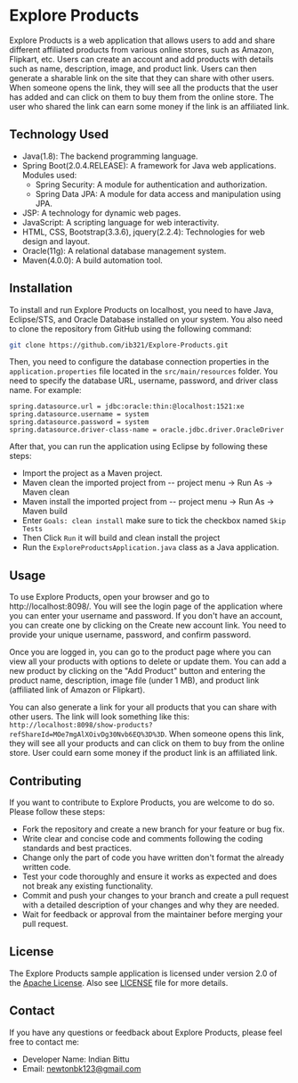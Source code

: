 # Explore Products

Explore Products is a web application that allows users to add and share different affiliated products from various online stores, such as Amazon, Flipkart, etc. Users can create an account and add products with details such as name, description, image, and product link. Users can then generate a sharable link on the site that they can share with other users. When someone opens the link, they will see all the products that the user has added and can click on them to buy them from the online store. The user who shared the link can earn some money if the link is an affiliated link.

## Technology Used

- Java(1.8): The backend programming language.
- Spring Boot(2.0.4.RELEASE): A framework for Java web applications. Modules used:
  - Spring Security: A module for authentication and authorization.
  - Spring Data JPA: A module for data access and manipulation using JPA.
- JSP: A technology for dynamic web pages.
- JavaScript: A scripting language for web interactivity.
- HTML, CSS, Bootstrap(3.3.6), jquery(2.2.4): Technologies for web design and layout.
- Oracle(11g): A relational database management system.
- Maven(4.0.0): A build automation tool.

## Installation

To install and run Explore Products on localhost, you need to have Java, Eclipse/STS, and Oracle Database installed on your system. You also need to clone the repository from GitHub using the following command:

```bash
git clone https://github.com/ib321/Explore-Products.git
```

Then, you need to configure the database connection properties in the `application.properties` file located in the `src/main/resources` folder. You need to specify the database URL, username, password, and driver class name. For example:

```properties
spring.datasource.url = jdbc:oracle:thin:@localhost:1521:xe
spring.datasource.username = system
spring.datasource.password = system
spring.datasource.driver-class-name = oracle.jdbc.driver.OracleDriver
```

After that, you can run the application using Eclipse by following these steps:

- Import the project as a Maven project.
- Maven clean the imported project from -- project menu -> Run As -> Maven clean
- Maven install the imported project from -- project menu -> Run As -> Maven build
- Enter ``Goals: clean install`` make sure to tick the checkbox named `Skip Tests`
- Then Click `Run` it will build and clean install the project
- Run the `ExploreProductsApplication.java` class as a Java application.

## Usage

To use Explore Products, open your browser and go to http://localhost:8098/. You will see the login page of the application where you can enter your username and password. If you don't have an account, you can create one by clicking on the Create new account link. You need to provide your unique username, password, and confirm password.

Once you are logged in, you can go to the product page where you can view all your products with options to delete or update them. You can add a new product by clicking on the "Add Product" button and entering the product name, description, image file (under 1 MB), and product link (affiliated link of Amazon or Flipkart).

You can also generate a link for your all products that you can share with other users. The link will look something like this: `http://localhost:8098/show-products?refShareId=MOe7mgAlXOivDg30Nvb6EQ%3D%3D`. When someone opens this link, they will see all your products and can click on them to buy from the online store. User could earn some money if the product link is an affiliated link.

## Contributing

If you want to contribute to Explore Products, you are welcome to do so. Please follow these steps:

- Fork the repository and create a new branch for your feature or bug fix.
- Write clear and concise code and comments following the coding standards and best practices.
- Change only the part of code you have written don't format the already written code.
- Test your code thoroughly and ensure it works as expected and does not break any existing functionality.
- Commit and push your changes to your branch and create a pull request with a detailed description of your changes and why they are needed.
- Wait for feedback or approval from the maintainer before merging your pull request.

## License

The Explore Products sample application is licensed under version 2.0 of the [Apache License](https://www.apache.org/licenses/LICENSE-2.0). Also see [LICENSE](LICENSE.txt) file for more details.

## Contact

If you have any questions or feedback about Explore Products, please feel free to contact me:

- Developer Name: Indian Bittu
- Email: newtonbk123@gmail.com